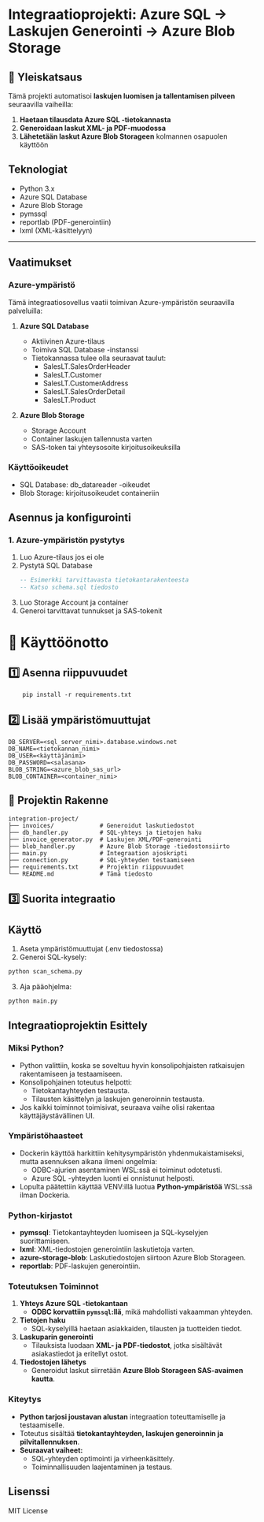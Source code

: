 # **Integraatioprojekti: Azure SQL → Laskujen Generointi → Azure Blob Storage**

## **📌 Yleiskatsaus**
Tämä projekti automatisoi **laskujen luomisen ja tallentamisen pilveen** seuraavilla vaiheilla:
1. **Haetaan tilausdata Azure SQL -tietokannasta**  
2. **Generoidaan laskut XML- ja PDF-muodossa**  
3. **Lähetetään laskut Azure Blob Storageen** kolmannen osapuolen käyttöön  

## Teknologiat

- Python 3.x
- Azure SQL Database
- Azure Blob Storage
- pymssql
- reportlab (PDF-generointiin)
- lxml (XML-käsittelyyn)

---

## Vaatimukset

### Azure-ympäristö
Tämä integraatiosovellus vaatii toimivan Azure-ympäristön seuraavilla palveluilla:

1. **Azure SQL Database**
   - Aktiivinen Azure-tilaus
   - Toimiva SQL Database -instanssi
   - Tietokannassa tulee olla seuraavat taulut:
     - SalesLT.SalesOrderHeader
     - SalesLT.Customer
     - SalesLT.CustomerAddress
     - SalesLT.SalesOrderDetail
     - SalesLT.Product

2. **Azure Blob Storage**
   - Storage Account
   - Container laskujen tallennusta varten
   - SAS-token tai yhteysosoite kirjoitusoikeuksilla

### Käyttöoikeudet
- SQL Database: db_datareader -oikeudet
- Blob Storage: kirjoitusoikeudet containeriin

## Asennus ja konfigurointi

### 1. Azure-ympäristön pystytys
1. Luo Azure-tilaus jos ei ole
2. Pystytä SQL Database
   ```sql
   -- Esimerkki tarvittavasta tietokantarakenteesta
   -- Katso schema.sql tiedosto
   ```
3. Luo Storage Account ja container
4. Generoi tarvittavat tunnukset ja SAS-tokenit

# 🚀 Käyttöönotto

## 1️⃣ Asenna riippuvuudet

        pip install -r requirements.txt

## 2️⃣ Lisää ympäristömuuttujat
```
DB_SERVER=<sql_server_nimi>.database.windows.net
DB_NAME=<tietokannan_nimi>
DB_USER=<käyttäjänimi>
DB_PASSWORD=<salasana>
BLOB_STRING=<azure_blob_sas_url>
BLOB_CONTAINER=<container_nimi>
```

## **📂 Projektin Rakenne**
```plaintext
integration-project/
├── invoices/             # Generoidut laskutiedostot
├── db_handler.py         # SQL-yhteys ja tietojen haku
├── invoice_generator.py  # Laskujen XML/PDF-generointi
├── blob_handler.py       # Azure Blob Storage -tiedostonsiirto
├── main.py               # Integraation ajoskripti
├── connection.py         # SQL-yhteyden testaamiseen
├── requirements.txt      # Projektin riippuvuudet
└── README.md             # Tämä tiedosto
```

## 3️⃣ Suorita integraatio

## Käyttö

1. Aseta ympäristömuuttujat (.env tiedostossa)
2. Generoi SQL-kysely:
```bash
python scan_schema.py
```
3. Aja pääohjelma:
```bash
python main.py
```


## **Integraatioprojektin Esittely**

### **Miksi Python?**
- Python valittiin, koska se soveltuu hyvin konsolipohjaisten ratkaisujen rakentamiseen ja testaamiseen.
- Konsolipohjainen toteutus helpotti:
  - Tietokantayhteyden testausta.
  - Tilausten käsittelyn ja laskujen generoinnin testausta.
- Jos kaikki toiminnot toimisivat, seuraava vaihe olisi rakentaa käyttäjäystävällinen UI.

### **Ympäristöhaasteet**
- Dockerin käyttöä harkittiin kehitysympäristön yhdenmukaistamiseksi, mutta asennuksen aikana ilmeni ongelmia:
  - ODBC-ajurien asentaminen WSL:ssä ei toiminut odotetusti.
  - Azure SQL -yhteyden luonti ei onnistunut helposti.
- Lopulta päätettiin käyttää VENV:illä luotua **Python-ympäristöä** WSL:ssä ilman Dockeria.

### **Python-kirjastot**
- **pymssql**: Tietokantayhteyden luomiseen ja SQL-kyselyjen suorittamiseen.  
- **lxml**: XML-tiedostojen generointiin laskutietoja varten.  
- **azure-storage-blob**: Laskutiedostojen siirtoon Azure Blob Storageen.  
- **reportlab**: PDF-laskujen generointiin.

### **Toteutuksen Toiminnot**
1. **Yhteys Azure SQL -tietokantaan**  
   - **ODBC korvattiin `pymssql`:llä**, mikä mahdollisti vakaamman yhteyden.  
2. **Tietojen haku**  
   - SQL-kyselyillä haetaan asiakkaiden, tilausten ja tuotteiden tiedot.  
3. **Laskuparin generointi**  
   - Tilauksista luodaan **XML- ja PDF-tiedostot**, jotka sisältävät asiakastiedot ja eritellyt ostot.  
4. **Tiedostojen lähetys**  
   - Generoidut laskut siirretään **Azure Blob Storageen SAS-avaimen kautta**.

### **Kiteytys**
- **Python tarjosi joustavan alustan** integraation toteuttamiselle ja testaamiselle.   
- Toteutus sisältää **tietokantayhteyden, laskujen generoinnin ja pilvitallennuksen**.  
- **Seuraavat vaiheet:**  
  - SQL-yhteyden optimointi ja virheenkäsittely.  
  - Toiminnallisuuden laajentaminen ja testaus.  

## Lisenssi

MIT License